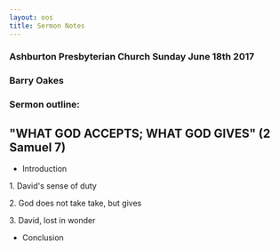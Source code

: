 ```yaml
---
layout: oos
title: Sermon Notes
---
```

### Ashburton Presbyterian Church Sunday June 18th 2017

### Barry Oakes

### Sermon outline:

## "WHAT GOD ACCEPTS; WHAT GOD GIVES"    (2 Samuel 7)

* Introduction

1\. David's sense of duty

2\. God does not take take, but gives

3\. David, lost in wonder

* Conclusion
